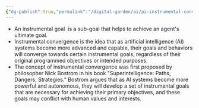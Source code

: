 ```yaml
---
{"dg-publish":true,"permalink":"/digital-garden/ai/ai-instrumental-convergence/","updated":"2023-12-06T16:37:37.126-07:00"}
---
```


- An instrumental goal  is a sub-goal that helps to achieve an agent's ultimate goal.
- Instrumental convergence is the idea that as artificial intelligence (AI) systems become more advanced and capable, their goals and behaviors will converge towards certain instrumental goals, regardless of their original programmed objectives or intended purposes.
- The concept of instrumental convergence was first proposed by philosopher Nick Bostrom in his book "Superintelligence: Paths, Dangers, Strategies." Bostrom argues that as AI systems become more powerful and autonomous, they will develop a set of instrumental goals that are necessary for achieving their primary objectives, and these goals may conflict with human values and interests.